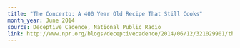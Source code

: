 ```yaml
---
title: "The Concerto: A 400 Year Old Recipe That Still Cooks"
month_year: June 2014
source: Deceptive Cadence, National Public Radio
link: http://www.npr.org/blogs/deceptivecadence/2014/06/12/321029901/the-concerto-a-400-year-old-recipe-that-still-cooks
---
```


